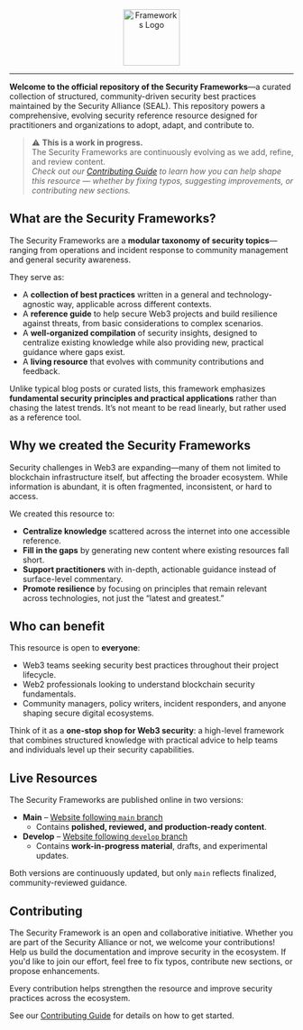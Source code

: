 <div align="center">
    <img src="https://frameworks-static.s3.us-east-2.amazonaws.com/images/logo/frameworks-full.svg" height="100px"
    alt="Frameworks Logo" />
</div>

---

**Welcome to the official repository of the Security Frameworks**—a curated collection of structured, community-driven
security best practices maintained by the Security Alliance (SEAL). This repository powers a comprehensive, evolving
security reference resource designed for practitioners and organizations to adopt, adapt, and contribute to.

> ⚠️ **This is a work in progress.**  
> The Security Frameworks are continuously evolving as we add, refine, and review content.  
> *Check out our [Contributing Guide](https://github.com/security-alliance/frameworks/blob/develop/CONTRIBUTING.md) to
> learn how you can help shape this resource — whether by fixing typos, suggesting improvements, or contributing new
> sections.*

## What are the Security Frameworks?

The Security Frameworks are a **modular taxonomy of security topics**—ranging from operations and incident response to
community management and general security awareness.

They serve as:

- A **collection of best practices** written in a general and technology-agnostic way, applicable across different
contexts.
- A **reference guide** to help secure Web3 projects and build resilience against threats, from basic considerations to
complex scenarios.
- A **well-organized compilation** of security insights, designed to centralize existing knowledge while also providing
new, practical guidance where gaps exist.
- A **living resource** that evolves with community contributions and feedback.

Unlike typical blog posts or curated lists, this framework emphasizes **fundamental security principles and practical
applications** rather than chasing the latest trends. It’s not meant to be read linearly, but rather used as a
reference tool.

## Why we created the Security Frameworks

Security challenges in Web3 are expanding—many of them not limited to blockchain infrastructure itself, but affecting
the broader ecosystem. While information is abundant, it is often fragmented, inconsistent, or hard to access.

We created this resource to:

- **Centralize knowledge** scattered across the internet into one accessible reference.
- **Fill in the gaps** by generating new content where existing resources fall short.
- **Support practitioners** with in-depth, actionable guidance instead of surface-level commentary.
- **Promote resilience** by focusing on principles that remain relevant across technologies, not just the
“latest and greatest.”

## Who can benefit

This resource is open to **everyone**:

- Web3 teams seeking security best practices throughout their project lifecycle.
- Web2 professionals looking to understand blockchain security fundamentals.
- Community managers, policy writers, incident responders, and anyone shaping secure digital ecosystems.

Think of it as a **one-stop shop for Web3 security**: a high-level framework that combines structured knowledge
with practical advice to help teams and individuals level up their security capabilities.

## Live Resources

The Security Frameworks are published online in two versions:

- **Main**  – [Website following `main` branch](https://frameworks.securityalliance.org)
  - Contains **polished, reviewed, and production-ready content**.
- **Develop** – [Website following `develop` branch](https://frameworks.securityalliance.dev)
  - Contains **work-in-progress material**, drafts, and experimental updates.

Both versions are continuously updated, but only `main` reflects finalized, community-reviewed guidance.

## Contributing

The Security Framework is an open and collaborative initiative. Whether you are part of the Security Alliance or not,
we welcome your contributions! Help us build the documentation and improve security in the ecosystem. If you'd like
to join our effort, feel free to fix typos, contribute new sections, or propose enhancements.

Every contribution helps strengthen the resource and improve security practices across the ecosystem.

See our [Contributing Guide](https://github.com/security-alliance/frameworks/blob/develop/CONTRIBUTING.md) for details
on how to get started.
